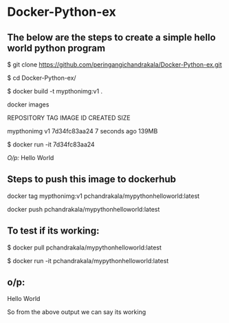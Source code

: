 # Docker-Python-ex

The below are the steps to create a simple hello world python program
----------------------------------------------------------------------

$ git clone https://github.com/peringangichandrakala/Docker-Python-ex.git

$ cd Docker-Python-ex/

$ docker build -t mypthonimg:v1 .



docker images


REPOSITORY   TAG       IMAGE ID       CREATED         SIZE

mypthonimg   v1        7d34fc83aa24   7 seconds ago   139MB

$ docker run -it 7d34fc83aa24

*O/p:* Hello World

Steps to push this image to dockerhub
--------------------------------------

docker tag mypthonimg:v1 pchandrakala/mypythonhelloworld:latest

docker push pchandrakala/mypythonhelloworld:latest

To test if its working:
--

$ docker pull pchandrakala/mypythonhelloworld:latest

$ docker run -it pchandrakala/mypythonhelloworld:latest


o/p:
--
Hello World


So from the above output we can say its working
